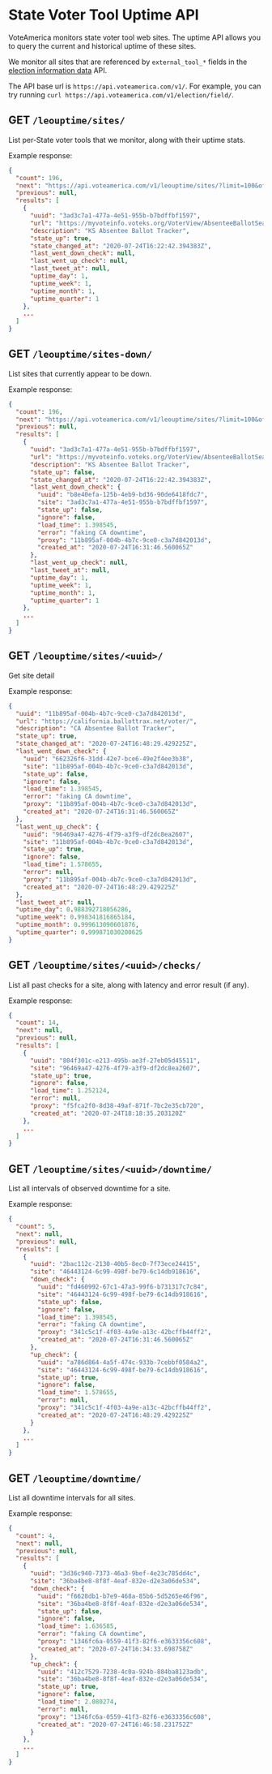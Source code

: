 # State Voter Tool Uptime API

VoteAmerica monitors state voter tool web sites.  The uptime API
allows you to query the current and historical uptime of these sites.

We monitor all sites that are referenced by ``external_tool_*`` fields
in the [election information data](index.md) API.

The API base url is `https://api.voteamerica.com/v1/`. For example, you can try running `curl https://api.voteamerica.com/v1/election/field/`.

## GET `/leouptime/sites/`

List per-State voter tools that we monitor, along with their uptime stats.

Example response:

```json
{
  "count": 196,
  "next": "https://api.voteamerica.com/v1/leouptime/sites/?limit=100&offset=100",
  "previous": null,
  "results": [
    {
      "uuid": "3ad3c7a1-477a-4e51-955b-b7bdffbf1597",
      "url": "https://myvoteinfo.voteks.org/VoterView/AbsenteeBallotSearch.do",
      "description": "KS Absentee Ballot Tracker",
      "state_up": true,
      "state_changed_at": "2020-07-24T16:22:42.394383Z",
      "last_went_down_check": null,
      "last_went_up_check": null,
      "last_tweet_at": null,
      "uptime_day": 1,
      "uptime_week": 1,
      "uptime_month": 1,
      "uptime_quarter": 1
    },
    ...
  ]
}
```

## GET `/leouptime/sites-down/`

List sites that currently appear to be down.

Example response:

```json
{
  "count": 196,
  "next": "https://api.voteamerica.com/v1/leouptime/sites/?limit=100&offset=100",
  "previous": null,
  "results": [
    {
      "uuid": "3ad3c7a1-477a-4e51-955b-b7bdffbf1597",
      "url": "https://myvoteinfo.voteks.org/VoterView/AbsenteeBallotSearch.do",
      "description": "KS Absentee Ballot Tracker",
      "state_up": false,
      "state_changed_at": "2020-07-24T16:22:42.394383Z",
      "last_went_down_check": {
        "uuid": "b8e40efa-125b-4eb9-bd36-90de6418fdc7",
        "site": "3ad3c7a1-477a-4e51-955b-b7bdffbf1597",
        "state_up": false,
        "ignore": false,
        "load_time": 1.398545,
        "error": "faking CA downtime",
        "proxy": "11b895af-004b-4b7c-9ce0-c3a7d842013d",
        "created_at": "2020-07-24T16:31:46.560065Z"
      },
      "last_went_up_check": null,
      "last_tweet_at": null,
      "uptime_day": 1,
      "uptime_week": 1,
      "uptime_month": 1,
      "uptime_quarter": 1
    },
    ...
  ]
}
```

## GET `/leouptime/sites/<uuid>/`

Get site detail

Example response:

```json
{
  "uuid": "11b895af-004b-4b7c-9ce0-c3a7d842013d",
  "url": "https://california.ballottrax.net/voter/",
  "description": "CA Absentee Ballot Tracker",
  "state_up": true,
  "state_changed_at": "2020-07-24T16:48:29.429225Z",
  "last_went_down_check": {
    "uuid": "662326f6-31dd-42e7-bce6-49e2f4ee3b38",
    "site": "11b895af-004b-4b7c-9ce0-c3a7d842013d",
    "state_up": false,
    "ignore": false,
    "load_time": 1.398545,
    "error": "faking CA downtime",
    "proxy": "11b895af-004b-4b7c-9ce0-c3a7d842013d",
    "created_at": "2020-07-24T16:31:46.560065Z"
  },
  "last_went_up_check": {
    "uuid": "96469a47-4276-4f79-a3f9-df2dc8ea2607",
    "site": "11b895af-004b-4b7c-9ce0-c3a7d842013d",
    "state_up": true,
    "ignore": false,
    "load_time": 1.578655,
    "error": null,
    "proxy": "11b895af-004b-4b7c-9ce0-c3a7d842013d",
    "created_at": "2020-07-24T16:48:29.429225Z"
  },
  "last_tweet_at": null,
  "uptime_day": 0.988392718056286,
  "uptime_week": 0.998341816865184,
  "uptime_month": 0.999613090601876,
  "uptime_quarter": 0.999871030200625
}
```

## GET `/leouptime/sites/<uuid>/checks/`

List all past checks for a site, along with latency and error result (if any).

Example response:

```json
{
  "count": 14,
  "next": null,
  "previous": null,
  "results": [
    {
      "uuid": "804f301c-e213-495b-ae3f-27eb05d45511",
      "site": "96469a47-4276-4f79-a3f9-df2dc8ea2607",
      "state_up": true,
      "ignore": false,
      "load_time": 1.252124,
      "error": null,
      "proxy": "f5fca2f0-8d38-49af-871f-7bc2e35cb720",
      "created_at": "2020-07-24T18:18:35.203120Z"
    },
    ...
  ]
}
```

## GET `/leouptime/sites/<uuid>/downtime/`

List all intervals of observed downtime for a site.

Example response:
```json
{
  "count": 5,
  "next": null,
  "previous": null,
  "results": [
    {
      "uuid": "2bac112c-2130-40b5-8ec0-7f73ece24415",
      "site": "46443124-6c99-498f-be79-6c14db918616",
      "down_check": {
        "uuid": "fd460992-67c1-47a3-99f6-b731317c7c84",
        "site": "46443124-6c99-498f-be79-6c14db918616",
        "state_up": false,
        "ignore": false,
        "load_time": 1.398545,
        "error": "faking CA downtime",
        "proxy": "341c5c1f-4f03-4a9e-a13c-42bcffb44ff2",
        "created_at": "2020-07-24T16:31:46.560065Z"
      },
      "up_check": {
        "uuid": "a786d864-4a5f-474c-933b-7cebbf0584a2",
        "site": "46443124-6c99-498f-be79-6c14db918616",
        "state_up": true,
        "ignore": false,
        "load_time": 1.578655,
        "error": null,
        "proxy": "341c5c1f-4f03-4a9e-a13c-42bcffb44ff2",
        "created_at": "2020-07-24T16:48:29.429225Z"
      }
    },
    ...
  ]
}
```

## GET `/leouptime/downtime/`

List all downtime intervals for all sites.

Example response:
```json
{
  "count": 4,
  "next": null,
  "previous": null,
  "results": [
    {
      "uuid": "3d36c940-7373-46a3-9bef-4e23c785dd4c",
      "site": "36ba4be8-8f8f-4eaf-832e-d2e3a06de534",
      "down_check": {
        "uuid": "f6628db1-b7e9-468a-85b6-5d5265e46f96",
        "site": "36ba4be8-8f8f-4eaf-832e-d2e3a06de534",
        "state_up": false,
        "ignore": false,
        "load_time": 1.636585,
        "error": "faking CA downtime",
        "proxy": "1346fc6a-0559-41f3-82f6-e3633356c608",
        "created_at": "2020-07-24T16:34:33.698758Z"
      },
      "up_check": {
        "uuid": "412c7529-7238-4c0a-924b-884ba8123adb",
        "site": "36ba4be8-8f8f-4eaf-832e-d2e3a06de534",
        "state_up": true,
        "ignore": false,
        "load_time": 2.080274,
        "error": null,
        "proxy": "1346fc6a-0559-41f3-82f6-e3633356c608",
        "created_at": "2020-07-24T16:46:58.231752Z"
      }
    },
    ...
  ]
}
```
